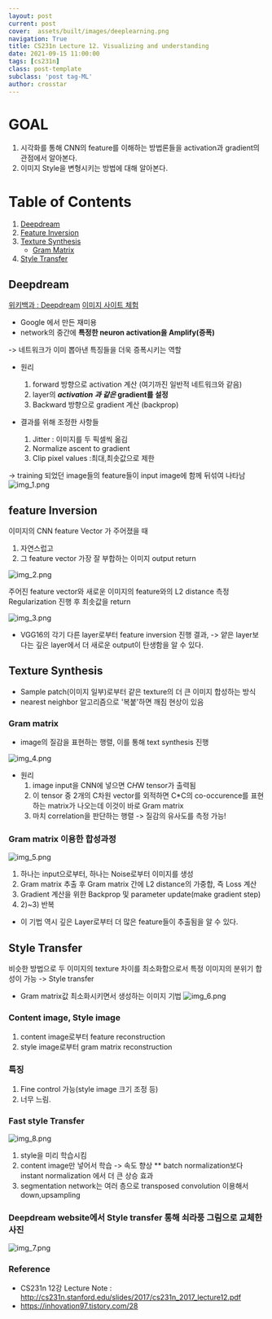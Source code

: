 ```yaml
---
layout: post
current: post
cover:  assets/built/images/deeplearning.png
navigation: True
title: CS231n Lecture 12. Visualizing and understanding
date: 2021-09-15 11:00:00
tags: [cs231n]
class: post-template
subclass: 'post tag-ML'
author: crosstar
---
```

# GOAL
1) 시각화를 통해 CNN의 feature를 이해하는 방법론들을 activation과 gradient의 관점에서 알아본다.
2) 이미지 Style을 변형시키는 방법에 대해 알아본다.

# Table of Contents
1. [Deepdream](#example)
2. [Feature Inversion](#example2)
3. [Texture Synthesis](#third-example)
   - [Gram Matrix](#example4)
4. [Style Transfer](#fourth-examplehttpwwwfourthexamplecom)

## Deepdream
[위키백과 : Deepdream](https://en.wikipedia.org/wiki/DeepDream)
[이미지 사이트 체험](https://deepdreamgenerator.com/)
- Google 에서 만든 재미용
- network의 중간에 **특정한 neuron activation을 Amplify(증폭)**  

-> 네트워크가 이미 뽑아낸 특징들을 더욱 증폭시키는 역할

- 원리
  1) forward 방향으로 activation 계산 (여기까진 일반적 네트워크와 같음)
  2) layer의 **_activation 과 같은_ gradient를 설정** 
  3) Backward 방향으로 gradient 계산 (backprop)

- 결과를 위해 조정한 사항들  
  1) Jitter : 이미지를 두 픽셀씩 옮김
  2) Normalize ascent to gradient 
  3) Clip pixel values :최대,최솟값으로 제한

-> training 되었던 image들의 feature들이 input image에 함께 뒤섞여 나타남
![img_1.png](img_1.png)

## feature Inversion

이미지의 CNN feature Vector 가 주어졌을 때
  1) 자연스럽고
  2) 그 feature vector 가장 잘 부합하는
이미지 output return

![img_2.png](img_2.png)

주어진 feature vector와
새로운 이미지의 feature와의 L2 distance 측정 
Regularization 진행 후 최솟값을 return

![img_3.png](img_3.png)
- VGG16의 각기 다른 layer로부터 feature inversion 진행 결과,
    -> 얕은 layer보다는 깊은 layer에서 더 새로운 output이 탄생함을 알 수 있다.

## Texture Synthesis
- Sample patch(이미지 일부)로부터 같은 texture의 더 큰 이미지 합성하는 방식
- nearest neighbor 알고리즘으로 '복붙'하면 깨짐 현상이 있음

### Gram matrix
- image의 질감을 표현하는 행렬, 이를 통해 text synthesis 진행

![img_4.png](img_4.png)
- 원리
  1) image input을 CNN에 넣으면 C*H*W tensor가 출력됨
  2) 이 tensor 중 2개의 C차원 vector를 외적하면 C*C의 co-occurence를 표현하는 matrix가 나오는데 이것이 바로 Gram matrix
  3) 마치 correlation을 판단하는 행렬 -> 질감의 유사도를 측정 가능!

### Gram matrix 이용한 합성과정
![img_5.png](img_5.png)
1) 하나는 input으로부터, 하나는 Noise로부터 이미지를 생성
2) Gram matrix 추출 후 Gram matrix 간에 L2 distance의 가중합, 즉 Loss 계산
3) Gradient 계산을 위한 Backprop 및 parameter update(make gradient step)
4) 2)~3) 반복

- 이 기법 역시 깊은 Layer로부터 더 많은 feature들이 추출됨을 알 수 있다.


## Style Transfer
비슷한 방법으로 두 이미지의 texture 차이를 최소화함으로서 특정 이미지의 분위기 합성이 가능
-> Style transfer
- Gram matrix값 최소화시키면서 생성하는 이미지 기법
![img_6.png](img_6.png)
### Content image, Style image
1) content image로부터 feature reconstruction
2) style image로부터 gram matrix reconstruction

### 특징
1) Fine control 가능(style image 크기 조정 등)
2) 너무 느림. 

### Fast style Transfer
![img_8.png](img_8.png)
1) style을 미리 학습시킴
2) content image만 넣어서 학습
-> 속도 향상
   ** batch normalization보다 instant normalization 에서 더 큰 상승 효과
3) segmentation network는 여러 층으로 transposed convolution 이용해서 down,upsampling


### Deepdream website에서 Style transfer 통해 쇠라풍 그림으로 교체한 사진 
![img_7.png](img_7.png)


### Reference
- CS231n 12강 Lecture Note : http://cs231n.stanford.edu/slides/2017/cs231n_2017_lecture12.pdf
- https://inhovation97.tistory.com/28